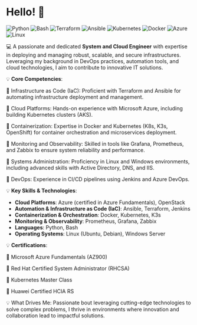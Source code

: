 # Hello! 👋 
![Python](https://img.shields.io/badge/Python-3776AB?style=flat-square&logo=python&logoColor=white)
![Bash](https://img.shields.io/badge/Bash-4EAA25?style=flat-square&logo=gnu-bash&logoColor=white)
![Terraform](https://img.shields.io/badge/Terraform-623CE4?style=flat-square&logo=terraform&logoColor=white)
![Ansible](https://img.shields.io/badge/Ansible-EE0000?style=flat-square&logo=ansible&logoColor=white)
![Kubernetes](https://img.shields.io/badge/Kubernetes-326CE5?style=flat-square&logo=kubernetes&logoColor=white)
![Docker](https://img.shields.io/badge/Docker-0CC1F3?style=flat-square&logo=docker&logoColor=white)
![Azure](https://img.shields.io/badge/Azure-0078D7?style=flat-square&logo=microsoft-azure&logoColor=white)
![Linux](https://img.shields.io/badge/Linux-FCC624?style=flat-square&logo=linux&logoColor=black)


💻  A passionate and dedicated **System and Cloud Engineer** with expertise in deploying and managing robust, scalable, and secure infrastructures. Leveraging my background in DevOps practices, automation tools, and cloud technologies, I aim to contribute to innovative IT solutions.


💡 **Core Competencies**:

🎯 Infrastructure as Code (IaC): Proficient with Terraform and Ansible for automating infrastructure deployment and management.

🎯 Cloud Platforms: Hands-on experience with Microsoft Azure, including building Kubernetes clusters (AKS).

🎯 Containerization: Expertise in Docker and Kubernetes (K8s, K3s, OpenShift) for container orchestration and microservices deployment.

🎯 Monitoring and Observability: Skilled in tools like Grafana, Prometheus, and Zabbix to ensure system reliability and performance.

🎯 Systems Administration: Proficiency in Linux and Windows environments, including advanced skills with Active Directory, DNS, and IIS.

🎯 DevOps: Experience in CI/CD pipelines using Jenkins and Azure DevOps.


💡 **Key Skills & Technologies**:  

- **Cloud Platforms**: Azure (certified in Azure Fundamentals), OpenStack  
- **Automation & Infrastructure as Code (IaC)**: Ansible, Terraform, Jenkins  
- **Containerization & Orchestration**: Docker, Kubernetes, K3s  
- **Monitoring & Observability**: Prometheus, Grafana, Zabbix  
- **Languages**: Python, Bash  
- **Operating Systems**: Linux (Ubuntu, Debian), Windows Server


💡 **Certifications**:

📌  Microsoft Azure Fundamentals (AZ900)

📌  Red Hat Certified System Administrator (RHCSA)

📌  Kubernetes Master Class

📌  Huawei Certified HCIA RS

💡 What Drives Me: Passionate bout leveraging cutting-edge technologies to solve complex problems, I thrive in environments where innovation and collaboration lead to impactful solutions.
